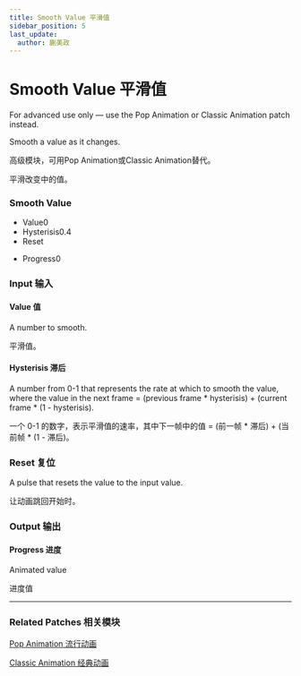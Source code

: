 ```yaml
---
title: Smooth Value 平滑值
sidebar_position: 5
last_update:
  author: 蒯美政
---
```


# Smooth Value 平滑值

For advanced use only — use the Pop Animation or Classic Animation patch instead.

Smooth a value as it changes.

高级模块，可用Pop Animation或Classic Animation替代。

平滑改变中的值。

<div className="patch-container">
    <div className="patch processor">
        <h3>Smooth Value</h3>
        <ul className="inputs">
            <li>Value<span>0</span></li>
            <li>Hysterisis<span>0.4</span></li>
            <li>Reset <span className="patch-pulse-preview"><span className="dot"></span></span></li>
        </ul>
        <ul className="outputs">
            <li>Progress<span>0</span></li>
        </ul>
    </div>
</div>

<div className="port-descriptions">
<div className="inputs">

### Input 输入

#### Value 值

A number to smooth.

平滑值。

#### Hysterisis 滞后

A number from 0-1 that represents the rate at which to smooth the value, where the value in the next frame = (previous frame * hysterisis) + (current frame * (1 - hysterisis).

一个 0-1 的数字，表示平滑值的速率，其中下一帧中的值 = (前一帧 * 滞后) + (当前帧 * (1 - 滞后)。

### Reset 复位

A pulse that resets the value to the input value.

让动画跳回开始时。

</div>
<div className="outputs">

### Output 输出

#### Progress 进度

Animated value

进度值

</div>
</div>

---

### Related Patches 相关模块

[Pop Animation 流行动画](./Pop%20Animation.md)

[Classic Animation 经典动画](./Classic%20Animation.md)

